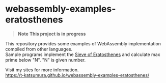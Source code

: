 # webassembly-examples-eratosthenes

> **Note**
> **This project is in progress**

This repository provides some examples of WebAssembly implementation compiled from other languages.  
Sample programs implement the [Sieve of Eratosthenes](https://en.wikipedia.org/wiki/Sieve_of_Eratosthenes) and calculate max prime below "N". "N" is given number.

Visit my sites for more information.  
https://t-katsumura.github.io/webassembly-examples-eratosthenes/